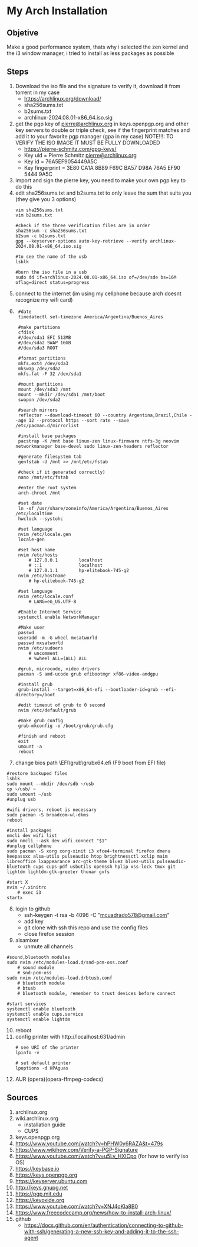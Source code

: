# My Arch Installation
## Objetive
Make a good performance system, thats why i selected the zen kernel and the i3 window manager, i tried to install as less packages as possible
## Steps
1. Download the iso file and the signature to verify it, download it from torrent in my case
    + https://archlinux.org/download/
    + sha256sums.txt
    + b2sums.txt
    + archlinux-2024.08.01-x86_64.iso.sig
2. get the pgp key of pierre@archlinux.org in keys.openpgp.org and other key servers to double or triple check, see if the fingerprint matches and add it to your favorite pgp manager (gpa in my case)
NOTE!!!: TO VERIFY THE ISO IMAGE IT MUST BE FULLY DOWNLOADED
    + https://pierre-schmitz.com/gpg-keys/
    + Key uid         = Pierre Schmitz <pierre@archlinux.org>
    + Key id          = 76A5EF9054449A5C
    + Key fingerprint = 3E80 CA1A 8B89 F69C BA57  D98A 76A5 EF90 5444 9A5C
3. import and sign the pierre key, you need to make your own pgp key to do this
4. edit sha256sums.txt and b2sums.txt to only leave the sum that suits you (they give you 3 options)
    ```
    vim sha256sums.txt
    vim b2sums.txt
    
    #check if the three verification files are in order
    sha256sum -c sha256sums.txt
    b2sum -c b2sums.txt
    gpg --keyserver-options auto-key-retrieve --verify archlinux-2024.08.01-x86_64.iso.sig
    
    #to see the name of the usb
    lsblk
    
    #burn the iso file in a usb
    sudo dd if=archlinux-2024.08.01-x86_64.iso of=/dev/sde bs=16M oflag=direct status=progress
    ```
5. connect to the internet (im using my cellphone because arch doesnt recognize my wifi card)
6. ```
    #date
    timedatectl set-timezone America/Argentina/Buenos_Aires
    
    #make partitions
    cfdisk
    #/dev/sda1 EFI 512MB
    #/dev/sda2 SWAP 16GB
    #/dev/sda3 ROOT
    
    #format partitions
    mkfs.ext4 /dev/sda3 
    mkswap /dev/sda2
    mkfs.fat -F 32 /dev/sda1
    
    #mount partitions
    mount /dev/sda3 /mnt 
    mount --mkdir /dev/sda1 /mnt/boot 
    swapon /dev/sda2

    #search mirrors
    reflector --download-timeout 60 --country Argentina,Brazil,Chile --age 12 --protocol https --sort rate --save /etc/pacman.d/mirrorlist
    
    #install base packages
    pacstrap -K /mnt base linux-zen linux-firmware ntfs-3g neovim networkmanager base-devel sudo linux-zen-headers reflector
    
    #generate filesystem tab
    genfstab -U /mnt >> /mnt/etc/fstab 
    
    #check if it generated correctly)
    nano /mnt/etc/fstab 
    
    #enter the root system
    arch-chroot /mnt

    #set date
    ln -sf /usr/share/zoneinfo/America/Argentina/Buenos_Aires /etc/localtime
    hwclock --systohc
    
    #set language
    nvim /etc/locale.gen
    locale-gen 
    
    #set host name
    nvim /etc/hosts
        # 127.0.0.1        localhost
        # ::1              localhost
        # 127.0.1.1        hp-elitebook-745-g2
    nvim /etc/hostname 
        # hp-elitebook-745-g2
    
    #set language
    nvim /etc/locale.conf  
        # LANG=en_US.UTF-8
    
    #Enable Internet Service
    systemctl enable NetworkManager
    
    #Make user
    passwd
    useradd -m -G wheel mxsatworld
    passwd mxsatworld
    nvim /etc/sudoers 
        # uncomment
        # %wheel ALL=(ALL) ALL
    
    #grub, microcode, video drivers
    pacman -S amd-ucode grub efibootmgr xf86-video-amdgpu
    
    #install grub
    grub-install --target=x86_64-efi --bootloader-id=grub --efi-directory=/boot

    #edit timeout of grub to 0 second
    nvim /etc/default/grub

    #make grub config
    grub-mkconfig -o /boot/grub/grub.cfg 
    
    #finish and reboot
    exit
    umount -a
    reboot
    ```
7. change bios path \EFI\grub\grubx64.efi (F9 boot from EFI file)
```
#restore backuped files
lsblk
sudo mount --mkdir /dev/sdb ~/usb
cp ~/usb/ ~
sudo umount ~/usb
#unplug usb

#wifi drivers, reboot is necessary
sudo pacman -S broadcom-wl-dkms
reboot

#install packages
nmcli dev wifi list
sudo nmcli --ask dev wifi connect "$1"
#unplug cellphone
sudo pacman -S xorg xorg-xinit i3 xfce4-terminal firefox dmenu keepassxc alsa-utils pulseaudio htop brightnessctl xclip maim libreoffice lxappearance arc-gtk-theme bluez bluez-utils pulseaudio-bluetooth cups cups-pdf usbutils openssh hplip xss-lock tmux git lightdm lightdm-gtk-greeter thunar gvfs

#start X
nvim ~/.xinitrc
    # exec i3
startx
```
8. login to github
    + ssh-keygen -t rsa -b 4096 -C "mcuadrado578@gmail.com"
    + add key
    + git clone with ssh this repo and use the config files
    + close firefox session
9. alsamixer
    + unmute all channels    
```
#sound,bluetooth modules
sudo nvim /etc/modules-load.d/snd-pcm-oss.conf
    # sound module
    # snd-pcm-oss
sudo nvim /etc/modules-load.d/btusb.conf
    # bluetooth module
    # btusb
    # bluetooth module, remember to trust devices before connect 

#start services
systemctl enable bluetooth
systemctl enable cups.service
systemctl enable lightdm
```
10. reboot
11. config printer with http://localhost:631/admin
    ```
    # see URI of the printer
    lpinfo -v

    # set default printer
    lpoptions -d HPAguas
    ```
12. AUR (opera)(opera-ffmpeg-codecs)

## Sources
1. archlinux.org
2. wiki.archlinux.org
    + installation guide
    + CUPS
3. keys.openpgp.org
4. https://www.youtube.com/watch?v=hPHW0y6RAZA&t=479s
5. https://www.wikihow.com/Verify-a-PGP-Signature
6. https://www.youtube.com/watch?v=u5Lv_HXICpo (for how to verify iso OS)
7. https://keybase.io
8. https://keys.openpgp.org
9. https://keyserver.ubuntu.com
10. http://keys.gnupg.net
11. https://pgp.mit.edu
12. https://keyoxide.org
13. https://www.youtube.com/watch?v=XNJ4oKla8B0 
14. https://www.freecodecamp.org/news/how-to-install-arch-linux/
15. github
    + https://docs.github.com/en/authentication/connecting-to-github-with-ssh/generating-a-new-ssh-key-and-adding-it-to-the-ssh-agent
